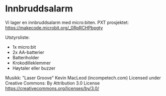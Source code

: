 # Innbruddsalarm

Vi lager en innbruddsalarm med micro:biten.
PXT prosjektet: https://makecode.microbit.org/_0RpRCHPbpgty

Utstyrsliste:
- 1x micro:bit
- 2x AA-batterier
- Batteriholder
- Krokodilleklemmer
- Høytaler eller buzzer


Musikk: "Laser Groove" Kevin MacLeod (incompetech.com) Licensed under Creative Commons: By Attribution 3.0 License https://creativecommons.org/licenses/by/3.0/
